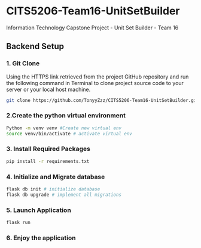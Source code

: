# CITS5206-Team16-UnitSetBuilder
Information Technology Capstone Project - Unit Set Builder - Team 16

## Backend Setup

### 1. Git Clone

Using the HTTPS link retrieved from the project GitHub repository and run the following command in Terminal to clone project source code to your server or your local host machine.

```bash
git clone https://github.com/TonyyZzz/CITS5206-Team16-UnitSetBuilder.git
```

### 2.Create the python virtual environment
```bash
Python -m venv venv #Create new virtual env
source venv/bin/activate # activate virtual env
```

### 3. Install Required Packages
```bash
pip install -r requirements.txt
```

### 4. Initialize and Migrate database
```bash
flask db init # initialize database
flask db upgrade # implement all migrations
```

### 5. Launch Application
```bash
flask run
```

### 6. Enjoy the application